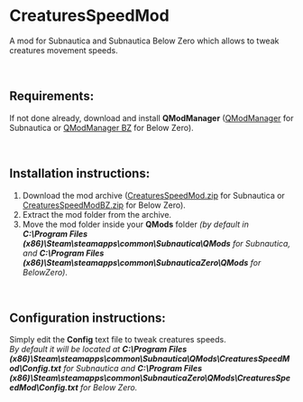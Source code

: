 # CreaturesSpeedMod
A mod for Subnautica and Subnautica Below Zero which allows to tweak creatures movement speeds.

<br>

## Requirements:
If not done already, download and install **QModManager** ([QModManager](https://www.nexusmods.com/subnautica/mods/201) for Subnautica or [QModManager BZ](https://www.nexusmods.com/subnauticabelowzero/mods/1) for Below Zero).

<br>

## Installation instructions:
1) Download the mod archive ([CreaturesSpeedMod.zip](https://github.com/K07H/CreaturesSpeedMod/releases/download/1.1.0/CreaturesSpeedMod.zip) for Subnautica or [CreaturesSpeedModBZ.zip](https://github.com/K07H/CreaturesSpeedMod/releases/download/1.1.0/CreaturesSpeedModBZ.zip) for Below Zero).
2) Extract the mod folder from the archive.
3) Move the mod folder inside your **QMods** folder *(by default in **C:\Program Files (x86)\Steam\steamapps\common\Subnautica\QMods** for Subnautica, and **C:\Program Files (x86)\Steam\steamapps\common\SubnauticaZero\QMods** for BelowZero)*.

<br>

## Configuration instructions:
Simply edit the **Config** text file to tweak creatures speeds.<br>
*By default it will be located at **C:\Program Files (x86)\Steam\steamapps\common\Subnautica\QMods\CreaturesSpeedMod\Config.txt** for Subnautica and **C:\Program Files (x86)\Steam\steamapps\common\SubnauticaZero\QMods\CreaturesSpeedMod\Config.txt** for Below Zero.*
